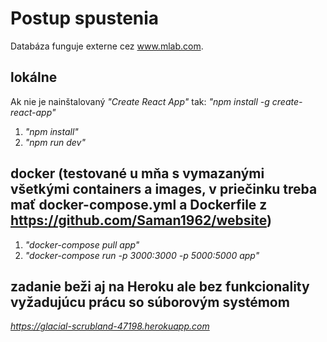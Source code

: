 # Postup spustenia

Databáza funguje externe cez www.mlab.com.

## lokálne

Ak nie je nainštalovaný _"Create React App"_ tak: _"npm install -g create-react-app"_

1. _"npm install"_
2. _"npm run dev"_

## docker (testované u mňa s vymazanými všetkými containers a images, v priečinku treba mať docker-compose.yml a Dockerfile z https://github.com/Saman1962/website)

1. _"docker-compose pull app"_
2. _"docker-compose run -p 3000:3000 -p 5000:5000 app"_

## zadanie beži aj na Heroku ale bez funkcionality vyžadujúcu prácu so súborovým systémom

_https://glacial-scrubland-47198.herokuapp.com_
